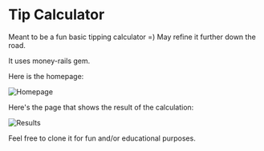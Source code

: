 # Tip Calculator	

Meant to be a fun basic tipping calculator =) May refine it further down the road. 

It uses money-rails gem. 

Here is the homepage: 

![Homepage](http://i63.tinypic.com/nlzepg.jpg)

Here's the page that shows the result of the calculation: 

![Results](http://i67.tinypic.com/2z6fazn.jpg)

Feel free to clone it for fun and/or educational purposes. 


